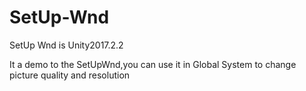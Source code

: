 # SetUp-Wnd
SetUp Wnd is Unity2017.2.2

It a demo to the SetUpWnd,you can use it in Global System to change picture quality and resolution
